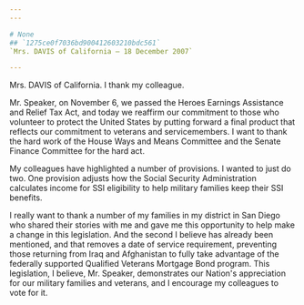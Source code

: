 ```yaml
---
---

# None
## `1275ce0f7036bd900412603210bdc561`
`Mrs. DAVIS of California — 18 December 2007`

---
```



Mrs. DAVIS of California. I thank my colleague.

Mr. Speaker, on November 6, we passed the Heroes Earnings Assistance 
and Relief Tax Act, and today we reaffirm our commitment to those who 
volunteer to protect the United States by putting forward a final 
product that reflects our commitment to veterans and servicemembers. I 
want to thank the hard work of the House Ways and Means Committee and 
the Senate Finance Committee for the hard act.

My colleagues have highlighted a number of provisions. I wanted to 
just do two. One provision adjusts how the Social Security 
Administration calculates income for SSI eligibility to help military 
families keep their SSI benefits.

I really want to thank a number of my families in my district in San 
Diego who shared their stories with me and gave me this opportunity to 
help make a change in this legislation. And the second I believe has 
already been mentioned, and that removes a date of service requirement, 
preventing those returning from Iraq and Afghanistan to fully take 
advantage of the federally supported Qualified Veterans Mortgage Bond 
program. This legislation, I believe, Mr. Speaker, demonstrates our 
Nation's appreciation for our military families and veterans, and I 
encourage my colleagues to vote for it.